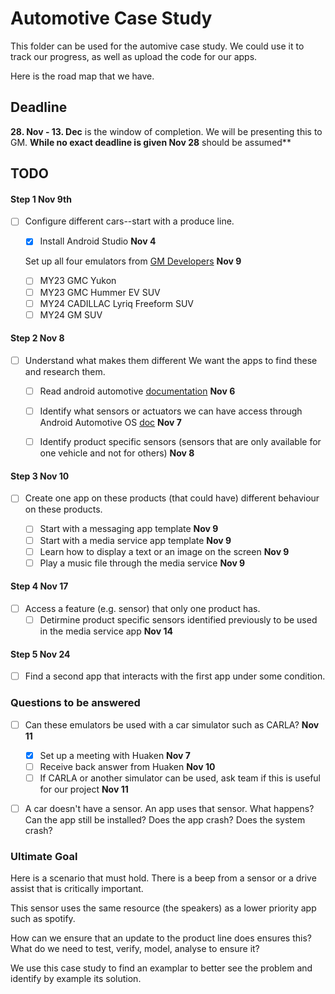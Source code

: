# Automotive Case Study

This folder can be used for the automive case study. 
We could use it to track our progress, as well as upload the code for our apps.

Here is the road map that we have.

## Deadline
**28. Nov - 13. Dec** is the window of completion. We will be presenting this to GM.
**While no exact deadline is given Nov 28** should be assumed**


## TODO
#### Step 1 **Nov 9th**
- [ ] Configure different cars--start with a produce line.
    
    - [X] Install Android Studio **Nov 4**
    
    Set up all four emulators from [GM Developers](https://developer.gm.com) **Nov 9**
    
    - [ ] MY23 GMC Yukon    
    - [ ] MY23 GMC Hummer EV SUV    
    - [ ] MY24 CADILLAC Lyriq Freeform SUV    
    - [ ] MY24 GM SUV

#### Step 2 **Nov 8**
- [ ] Understand what makes them different
    We want the apps to find these and research them.
    
    - [ ] Read android automotive [documentation](https://developer.android.com/training/cars) **Nov 6**
    - [ ] Identify what sensors or actuators we can have access through Android Automotive OS [doc](https://developer.android.com/jetpack/androidx/releases/car-app) **Nov 7**
    - [ ] Identify product specific sensors (sensors that are only available for one vehicle and not for others) **Nov 8**
       

#### Step 3 **Nov 10**
- [ ] Create one app on these products (that could have) different behaviour on these products.

    - [ ] Start with a messaging app template **Nov 9**
    - [ ] Start with a media service app template **Nov 9**
    - [ ] Learn how to display a text or an image on the screen **Nov 9**
    - [ ] Play a music file through the media service **Nov 9**

#### Step 4 **Nov 17**
- [ ] Access a feature (e.g. sensor) that only one product has.
    - [ ] Detirmine product specific sensors identified previously to be used in the media service app **Nov 14**

#### Step 5 **Nov 24**
- [ ] Find a second app that interacts with the first app under some condition. 

### Questions to be answered

- [ ] Can these emulators be used with a car simulator such as CARLA? **Nov 11**
    - [X] Set up a meeting with Huaken **Nov 7**
    - [ ] Receive back answer from Huaken **Nov 10**
    - [ ] If CARLA or another simulator can be used, ask team if this is useful for our project **Nov 11**

- [ ] A car doesn't have a sensor. An app uses that sensor. What happens? 
    Can the app still be installed?
    Does the app crash?
    Does the system crash?


### Ultimate Goal

Here is a scenario that must hold. There is a beep from a sensor or a drive assist that is critically important. 

This sensor uses the same resource (the speakers) as a lower priority app such as spotify. 

How can we ensure that an update to the product line does ensures this?
    What do we need to test, verify, model, analyse to ensure it?

We use this case study to find an examplar to better see the problem and identify by example its solution.

